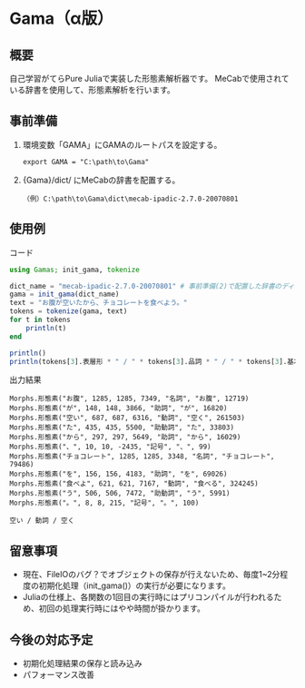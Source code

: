 # Gama（α版）

## 概要

自己学習がてらPure Juliaで実装した形態素解析器です。
MeCabで使用されている辞書を使用して、形態素解析を行います。

## 事前準備

1. 環境変数「GAMA」にGAMAのルートパスを設定する。

    ```shell
    export GAMA = "C:\path\to\Gama"
    ```

2. {Gama}/dict/ にMeCabの辞書を配置する。

    ```
    （例）C:\path\to\Gama\dict\mecab-ipadic-2.7.0-20070801
    ```

## 使用例

コード
```julia
using Gamas; init_gama, tokenize

dict_name = "mecab-ipadic-2.7.0-20070801" # 事前準備(2)で配置した辞書のディレクトリ名
gama = init_gama(dict_name)
text = "お腹が空いたから、チョコレートを食べよう。"
tokens = tokenize(gama, text)
for t in tokens
    println(t)
end

println()
println(tokens[3].表層形 * " / " * tokens[3].品詞 * " / " * tokens[3].基本形)
```

出力結果
```
Morphs.形態素("お腹", 1285, 1285, 7349, "名詞", "お腹", 12719)
Morphs.形態素("が", 148, 148, 3866, "助詞", "が", 16820)
Morphs.形態素("空い", 687, 687, 6316, "動詞", "空く", 261503)
Morphs.形態素("た", 435, 435, 5500, "助動詞", "た", 33803)
Morphs.形態素("から", 297, 297, 5649, "助詞", "から", 16029)
Morphs.形態素("、", 10, 10, -2435, "記号", "、", 99)
Morphs.形態素("チョコレート", 1285, 1285, 3348, "名詞", "チョコレート", 79486)
Morphs.形態素("を", 156, 156, 4183, "助詞", "を", 69026)
Morphs.形態素("食べよ", 621, 621, 7167, "動詞", "食べる", 324245)
Morphs.形態素("う", 506, 506, 7472, "助動詞", "う", 5991)
Morphs.形態素("。", 8, 8, 215, "記号", "。", 100)

空い / 動詞 / 空く
```

## 留意事項

- 現在、FileIOのバグ？でオブジェクトの保存が行えないため、毎度1~2分程度の初期化処理（init_gama()）の実行が必要になります。
- Juliaの仕様上、各関数の1回目の実行時にはプリコンパイルが行われるため、初回の処理実行時にはやや時間が掛かります。

## 今後の対応予定

- 初期化処理結果の保存と読み込み
- パフォーマンス改善